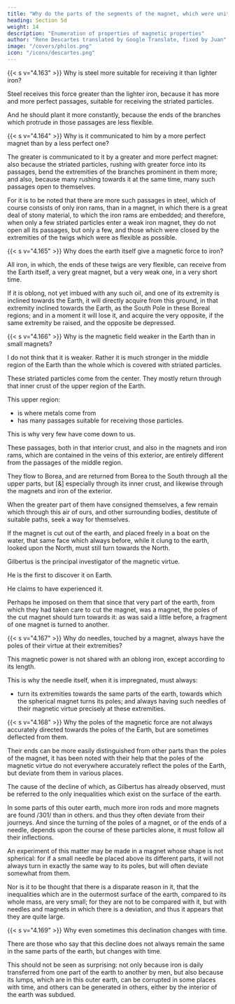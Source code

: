 ```yaml
---
title: "Why do the parts of the segments of the magnet, which were united before the section, also repel each other?"
heading: Section 5d
weight: 14
description: "Enumeration of properties of magnetic properties"
author: "Rene Descartes translated by Google Translate, fixed by Juan"
image: "/covers/philos.png"
icon: "/icons/descartes.png"
---
```



{{< s v="4.163" >}} Why is steel more suitable for receiving it than lighter iron?

Steel receives this force greater than the lighter iron, because it has more and more perfect passages, suitable for receiving the striated particles. 

And he should plant it more constantly, because the ends of the branches which protrude in those passages are less flexible.


{{< s v="4.164" >}} Why is it communicated to him by a more perfect magnet than by a less perfect one?

The greater is communicated to it by a greater and more perfect magnet: also because the striated particles, rushing with greater force into its passages, bend the extremities of the branches prominent in them more; and also, because many rushing towards it at the same time, many such passages open to themselves. 

For it is to be noted that there are more such passages in steel, which of course consists of only iron rams, than in a magnet, in which there is a great deal of stony material, to which the iron rams are embedded; and therefore, when only a few striated particles enter a weak iron magnet, they do not open all its passages, but only a few, and those which were closed by the extremities of the twigs which were as flexible as possible.


{{< s v="4.165" >}} Why does the earth itself give a magnetic force to iron?

All iron, in which, the ends of these twigs are very flexible, can receive from the Earth itself, a very great magnet, but a very weak one,  in a very short time.

If it is oblong, not yet imbued with any such oil, and one of its extremity is inclined towards the Earth, it will directly acquire from this ground, in that extremity inclined towards the Earth, as the South Pole in these Boreal regions; and in a moment it will lose it, and acquire the very opposite, if the same extremity be raised, and the opposite be depressed.


{{< s v="4.166" >}} Why is the magnetic field weaker in the Earth than in small magnets?

I do not think that it is weaker. Rather it is much stronger in the middle region of the Earth than the whole which is covered with striated particles. 

These striated particles come from the center. They mostly return through that inner crust of the upper region of the Earth. 

This upper region:
- is where metals come from
- has many passages suitable for receiving those particles. 

This is why very few have come down to us.

These passages, both in that interior crust, and also in the magnets and iron rams, which are contained in the veins of this exterior, are entirely different from the passages of the middle region.

They flow to Borea, and are returned from Borea to the South through all the upper parts, but [&] especially through its inner crust, and likewise through the magnets and iron of the exterior.

When the greater part of them have consigned themselves, a few remain which through this air of ours, and other surrounding bodies, destitute of suitable paths, seek a way for themselves.

If the magnet is cut out of the earth, and placed freely in a boat on the water, that same face which always before, while it clung to the earth, looked upon the North, must still turn towards the North.

Gilbertus is the principal investigator of the magnetic virtue.

He is the first to discover it on Earth.

He claims to have experienced it. 

<!-- Nor do I care that others think they have seen the contrary; for  -->

Perhaps he imposed on them that since that very part of the earth, from which they had taken care to cut the magnet, was a magnet, the poles of the cut magnet should turn towards it: as was said a little before, a fragment of one magnet is turned to another.


{{< s v="4.167" >}} Why do needles, touched by a magnet, always have the poles of their virtue at their extremities?

This magnetic power is not shared with an oblong iron, except according to its length.

This is why the needle itself, when it is impregnated, must always:
- turn its extremities towards the same parts of the earth, towards which the spherical magnet turns its poles; and always having such needles of their magnetic virtue precisely at these extremities.


{{< s v="4.168" >}} Why the poles of the magnetic force are not always accurately directed towards the poles of the Earth, but are sometimes deflected from them.

Their ends can be more easily distinguished from other parts than the poles of the magnet, it has been noted with their help that the poles of the magnetic virtue do not everywhere accurately reflect the poles of the Earth, but deviate from them in various places. 

The cause of the decline of which, as Gilbertus has already observed, must be referred to the only inequalities which exist on the surface of the earth.

In some parts of this outer earth, much more iron rods and more magnets are found /301/ than in others. and thus they often deviate from their journeys. And since the turning of the poles of a magnet, or of the ends of a needle, depends upon the course of these particles alone, it must follow all their inflections. 

An experiment of this matter may be made in a magnet whose shape is not spherical: for if a small needle be placed above its different parts, it will not always turn in exactly the same way to its poles, but will often deviate somewhat from them. 

Nor is it to be thought that there is a disparate reason in it, that the inequalities which are in the outermost surface of the earth, compared to its whole mass, are very small; for they are not to be compared with it, but with needles and magnets in which there is a deviation, and thus it appears that they are quite large.


{{< s v="4.169" >}} Why even sometimes this declination changes with time.

There are those who say that this decline does not always remain the same in the same parts of the earth, but changes with time.

This should not be seen as surprising: not only because iron is daily transferred from one part of the earth to another by men, but also because its lumps, which are in this outer earth, can be corrupted in some places with time, and others can be generated in others, either by the interior of the earth was subdued.
